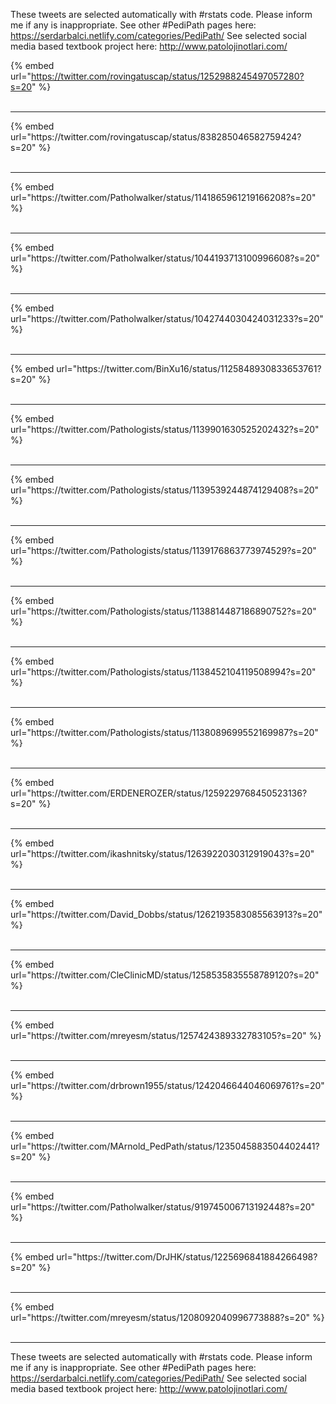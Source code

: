 

These tweets are selected automatically with #rstats code. Please inform me if any is inappropriate.
See other #PediPath pages here: https://serdarbalci.netlify.com/categories/PediPath/ 
See selected social media based textbook project here: http://www.patolojinotlari.com/

{% embed url="https://twitter.com/rovingatuscap/status/1252988245497057280?s=20" %}<br>
<br>
<hr>
{% embed url="https://twitter.com/rovingatuscap/status/838285046582759424?s=20" %}<br>
<br>
<hr>
{% embed url="https://twitter.com/Patholwalker/status/1141865961219166208?s=20" %}<br>
<br>
<hr>
{% embed url="https://twitter.com/Patholwalker/status/1044193713100996608?s=20" %}<br>
<br>
<hr>
{% embed url="https://twitter.com/Patholwalker/status/1042744030424031233?s=20" %}<br>
<br>
<hr>
{% embed url="https://twitter.com/BinXu16/status/1125848930833653761?s=20" %}<br>
<br>
<hr>
{% embed url="https://twitter.com/Pathologists/status/1139901630525202432?s=20" %}<br>
<br>
<hr>
{% embed url="https://twitter.com/Pathologists/status/1139539244874129408?s=20" %}<br>
<br>
<hr>
{% embed url="https://twitter.com/Pathologists/status/1139176863773974529?s=20" %}<br>
<br>
<hr>
{% embed url="https://twitter.com/Pathologists/status/1138814487186890752?s=20" %}<br>
<br>
<hr>
{% embed url="https://twitter.com/Pathologists/status/1138452104119508994?s=20" %}<br>
<br>
<hr>
{% embed url="https://twitter.com/Pathologists/status/1138089699552169987?s=20" %}<br>
<br>
<hr>
{% embed url="https://twitter.com/ERDENEROZER/status/1259229768450523136?s=20" %}<br>
<br>
<hr>
{% embed url="https://twitter.com/ikashnitsky/status/1263922030312919043?s=20" %}<br>
<br>
<hr>
{% embed url="https://twitter.com/David_Dobbs/status/1262193583085563913?s=20" %}<br>
<br>
<hr>
{% embed url="https://twitter.com/CleClinicMD/status/1258535835558789120?s=20" %}<br>
<br>
<hr>
{% embed url="https://twitter.com/mreyesm/status/1257424389332783105?s=20" %}<br>
<br>
<hr>
{% embed url="https://twitter.com/drbrown1955/status/1242046644046069761?s=20" %}<br>
<br>
<hr>
{% embed url="https://twitter.com/MArnold_PedPath/status/1235045883504402441?s=20" %}<br>
<br>
<hr>
{% embed url="https://twitter.com/Patholwalker/status/919745006713192448?s=20" %}<br>
<br>
<hr>
{% embed url="https://twitter.com/DrJHK/status/1225696841884266498?s=20" %}<br>
<br>
<hr>
{% embed url="https://twitter.com/mreyesm/status/1208092040996773888?s=20" %}<br>
<br>
<hr>


These tweets are selected automatically with #rstats code. Please inform me if any is inappropriate.
See other #PediPath pages here: https://serdarbalci.netlify.com/categories/PediPath/ 
See selected social media based textbook project here: http://www.patolojinotlari.com/
